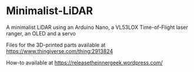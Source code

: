 # Minimalist-LiDAR
A minimalist LiDAR using an Arduino Nano, a VL53LOX Time-of-Flight laser ranger, an OLED and a servo

Files for the 3D-printed parts available at https://www.thingiverse.com/thing:2913824

How-to available at https://releasetheinnergeek.wordpress.com/
